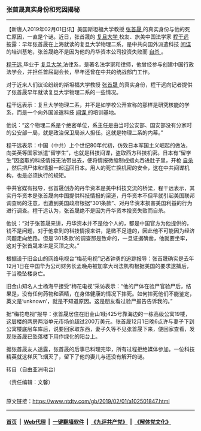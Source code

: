 ### 张首晟真实身份和死因揭秘
------------------------

<div class="post_content">
 <p>
  【新唐人2019年02月01日讯】美国斯坦福大学教授
  <a href="https://www.ntdtv.com/gb/张首晟.htm">
   张首晟
  </a>
  的真实身份与他的死亡原因，一直是个谜。近日，张首晟的
  <a href="https://www.ntdtv.com/gb/复旦大学.htm">
   复旦大学
  </a>
  校友、旅美中国法学家
  <a href="https://www.ntdtv.com/gb/程干远.htm">
   程干远
  </a>
  披露：早年张首晟在上海就读的复旦大学物理二系，是中共向国外派遣科技
  <a href="https://www.ntdtv.com/gb/间谍.htm">
   间谍
  </a>
  的培训基地，张首晟绝不是因为他的丹华资本公司投资失败而
  <a href="https://www.ntdtv.com/gb/自杀.htm">
   自杀
  </a>
  。
 </p>
 <p>
  <a href="https://www.ntdtv.com/gb/程干远.htm">
   程干远
  </a>
  毕业于
  <a href="https://www.ntdtv.com/gb/复旦大学.htm">
   复旦大学
  </a>
  法律系，是著名法学家和律师，他曾经参与创建中国行政法学会，并担任首届副会长，早年还曾在中共的统战部门工作。
 </p>
 <p>
  对于近来人们议论纷纷的斯坦福大学教授
  <a href="https://www.ntdtv.com/gb/张首晟.htm">
   张首晟
  </a>
  的真实身份，程干远向记者提供了张首晟早年就读复旦大学物理二系的一些情况。
 </p>
 <p>
  程干远表示：复旦大学物理二系，并不是如学校公开宣称的那样是研究核能的学系，而是一个向外国派遣科技
  <a href="https://www.ntdtv.com/gb/间谍.htm">
   间谍
  </a>
  的培训基地。
 </p>
 <p>
  他说：“这个物理二系是个绝密单位，系主任是由当时公安部、国安部没有分家时的公安部一局，就是政治保卫局派人担任。这就是物理二系的内幕。”
 </p>
 <p>
  程干远表示：中国（中共）上个世纪80年代初，仿效日本军国主义崛起的做法，向美英等国家派遣“留学生”，也就是科技间谍，盗取西方科技机密。日本有“留学生”因盗取的科技情报无法带出去，便将情报微缩制成蜡丸吞进肚子里，开枪
  <a href="https://www.ntdtv.com/gb/自杀.htm">
   自杀
  </a>
  ，然后把尸体和情报一起运回日本。用人的死亡换机密的安全，这在中共间谍机构，也是必须执行的规矩。
 </p>
 <p>
  中共官媒有报导，张首晟创办的丹华资本是美中科技交流的桥梁，程干远表示，其实丹华资本是张首晟向中国提供科技情报的渠道，丹华资本不但早就引起美国联邦调查局的注意，也遭到美国政府根据“301条款”、对丹华资本损害美国利益的行为进行调查。程干远认为，张首晟绝不是因为丹华资本投资失败而自杀。
 </p>
 <p>
  他说：“对于张首晟来讲，丹华资本并不是他个人的，都是中国官方为他提供的，钱不是问题，对于他拿到的科技情报来讲，是微不足道的，因此他不可能因为经济问题走向绝路。但是‘301条款’的调查那是致命的，一旦证据确凿，他就要坐牢，这对于张首晟来讲是灭顶之灾。”
 </p>
 <p>
  根据设于旧金山的网络电视台“梅花电视”记者钟勇的追踪报导：张首晟确实是去年12月1日在中国华为公司财务长孟晚舟被加拿大司法机构根据美国的要求逮捕后，于当晚坠楼身亡。
 </p>
 <p>
  旧金山知名人士杨海平接受“梅花电视”采访表示：“他的尸体在验尸官验尸后，结果是，没有任何药物和酒精，在身体健康的情况下摔死。如何摔死他们不能鉴定，英文是‘unknown’，就是不知道原因。这是朋友看过验尸报告告诉我的。”
 </p>
 <p>
  据“梅花电视”报导：张首晟居住在旧金山1街425号靠海边的一栋高级公寓19楼，这层楼的两房两浴单元市场价超过200万美元。张首晟12月1日晚6点许与妻子下到公寓楼底层车库后，说要回家取东西，妻子久等不见张首晟下来，便回家查看，发现张首晟已坠落楼下用作绿化的阳台上。
 </p>
 <p>
  据张首晟友人透露，张首晟的后事已料理完毕，所有过程拒绝媒体参加。一位科技精英就这样灰飞烟灭了，留下了他的妻儿与还没有解开的谜。
 </p>
 <p>
  转自（自由亚洲电台）
 </p>
 <p>
  （责任编辑：文馨）
 </p>
 <div class="single_ad">
 </div>
</div>

<br/>原文链接：https://www.ntdtv.com/gb/2019/02/01/a102501847.html


------------------------
#### [首页](https://github.com/gfw-breaker/banned-news/blob/master/README.md) &nbsp;|&nbsp; [Web代理](https://github.com/labour-camp/helloworld) &nbsp;|&nbsp; [一键翻墙软件](https://github.com/gfw-breaker/nogfw/blob/master/README.md) &nbsp;|&nbsp; [《九评共产党》](https://github.com/gfw-breaker/9ping.md/blob/master/README.md#九评之一评共产党是什么) &nbsp;|&nbsp; [《解体党文化》](https://github.com/gfw-breaker/jtdwh.md/blob/master/README.md#绪论)

